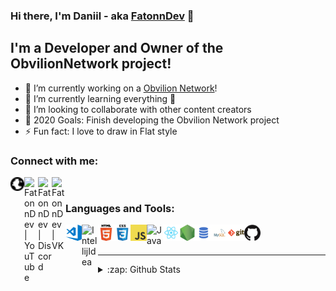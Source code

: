 ### Hi there, I'm Daniil - aka [FatonnDev][website] 👋

## I'm a Developer and Owner of the ObvilionNetwork project!

- 🔭 I’m currently working on a [Obvilion Network][website]!
- 🌱 I’m currently learning everything 🤣
- 👯 I’m looking to collaborate with other content creators
- 🥅 2020 Goals: Finish developing the Obvilion Network project
- ⚡ Fun fact: I love to draw in Flat style

### Connect with me:

[<img align="left" alt="ObvilionNetwork.ru" width="22px" src="https://raw.githubusercontent.com/iconic/open-iconic/master/svg/globe.svg" />][website]
[<img align="left" alt="FatonnDev | YouTube" width="22px" src="https://cdn.jsdelivr.net/npm/simple-icons@v3/icons/youtube.svg" />][youtube]
[<img align="left" alt="FatonnDev | Discord" width="22px" src="https://cdn.jsdelivr.net/npm/simple-icons@3.4.1/icons/discord.svg" />][discord]
[<img align="left" alt="FatonnDev | VK" width="22px" src="https://cdn.jsdelivr.net/npm/simple-icons@3.4.1/icons/vk.svg" />][vk]

<br />

### Languages and Tools:

[<img align="left" alt="Visual Studio Code" width="26px" src="https://raw.githubusercontent.com/github/explore/80688e429a7d4ef2fca1e82350fe8e3517d3494d/topics/visual-studio-code/visual-studio-code.png" />][github]
[<img align="left" alt="IntellijIdea" width="26px" src="https://im0-tub-by.yandex.net/i?id=12e2cc42739f5a18bec6ac85585a9b94&n=13" />][github]
[<img align="left" alt="HTML5" width="26px" src="https://raw.githubusercontent.com/github/explore/80688e429a7d4ef2fca1e82350fe8e3517d3494d/topics/html/html.png" />][github]
[<img align="left" alt="CSS3" width="26px" src="https://raw.githubusercontent.com/github/explore/80688e429a7d4ef2fca1e82350fe8e3517d3494d/topics/css/css.png" />][github]
[<img align="left" alt="JavaScript" width="26px" src="https://raw.githubusercontent.com/github/explore/80688e429a7d4ef2fca1e82350fe8e3517d3494d/topics/javascript/javascript.png" />][github]
[<img align="left" alt="Java" width="26px" src="https://img2.freepng.ru/20180714/utg/kisspng-java-development-kit-programmer-java-runtime-envir-java-5b49b3906b5aa5.8117995215315567524397.jpg" />][github]
[<img align="left" alt="React" width="26px" src="https://raw.githubusercontent.com/github/explore/80688e429a7d4ef2fca1e82350fe8e3517d3494d/topics/react/react.png" />][github]
[<img align="left" alt="Node.js" width="26px" src="https://raw.githubusercontent.com/github/explore/80688e429a7d4ef2fca1e82350fe8e3517d3494d/topics/nodejs/nodejs.png" />][github]
[<img align="left" alt="SQL" width="26px" src="https://raw.githubusercontent.com/github/explore/80688e429a7d4ef2fca1e82350fe8e3517d3494d/topics/sql/sql.png" />][github]
[<img align="left" alt="MySQL" width="26px" src="https://raw.githubusercontent.com/github/explore/80688e429a7d4ef2fca1e82350fe8e3517d3494d/topics/mysql/mysql.png" />][github]
[<img align="left" alt="Git" width="26px" src="https://raw.githubusercontent.com/github/explore/80688e429a7d4ef2fca1e82350fe8e3517d3494d/topics/git/git.png" />][github]
[<img align="left" alt="GitHub" width="26px" src="https://raw.githubusercontent.com/github/explore/78df643247d429f6cc873026c0622819ad797942/topics/github/github.png" />][github]

<br />
<br />

---

<details>
  <summary>:zap: Github Stats</summary>

  <img align="left" alt="codeSTACKr's Github Stats" src="https://github-readme-stats.codestackr.vercel.app/api?username=codeSTACKr&show_icons=true&hide_border=true" />

</details>

[website]: https://obvilionnetwork.ru
[youtube]: https://www.youtube.com/channel/UCOCmhBFDKU2QC3oUuR8vwEw?view_as=subscriber
[vk]: https://vk.com/asdaniel
[discord]: https://discord.gg/cg82mjh
[github]: https://github.com/Fatonndev
